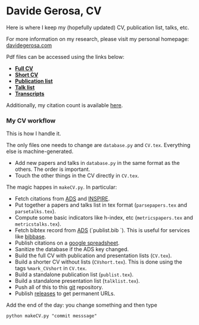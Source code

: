 # Davide Gerosa, CV
Here is where I keep my (hopefully updated) CV, publication list, talks, etc.

For more information on my research, please visit my personal homepage: [davidegerosa.com](https://davidegerosa.com)

Pdf files can be accessed using the links below:

- [**Full CV**](https://github.com/dgerosa/CV/releases/latest/download/DavideGerosa_fullCV.pdf)
- [**Short CV**](https://github.com/dgerosa/CV/releases/latest/download/DavideGerosa_shortCV.pdf)
- [**Publication list**](https://github.com/dgerosa/CV/releases/latest/download/DavideGerosa_publist.pdf)
- [**Talk list**](https://github.com/dgerosa/CV/releases/latest/download/DavideGerosa_talklist.pdf)
- [**Transcripts**](https://github.com/dgerosa/CV/releases/latest/download/DavideGerosa_transcript.pdf)

Additionally, my citation count is available [here](https://davidegerosa.com/citations).



### My CV workflow

This is how I handle it. 

The only files one needs to change are `database.py` and `CV.tex`. Everything else is machine-generated.

- Add new papers and talks in `database.py` in the same format as the others. The order is important.
- Touch the other things in the CV directly in `CV.tex`.

The magic happes in `makeCV.py`. In particular:

- Fetch citations from [ADS](https://ui.adsabs.harvard.edu/search/filter_bibstem_facet_fq_bibstem_facet=NOT&filter_bibstem_facet_fq_bibstem_facet=*%3A*&filter_bibstem_facet_fq_bibstem_facet=bibstem_facet%3A%22cosp%22&fq=%7B!type%3Daqp%20v%3D%24fq_doctype%7D&fq=%7B!type%3Daqp%20v%3D%24fq_bibstem_facet%7D&fq_bibstem_facet=(*%3A*%20NOT%20bibstem_facet%3A%22cosp%22)&fq_doctype=(doctype%3A%22misc%22%20OR%20doctype%3A%22inproceedings%22%20OR%20doctype%3A%22article%22%20OR%20doctype%3A%22eprint%22)&p_=0&q=%20author%3A%22Gerosa%2C%20Davide%22&sort=citation_count%20desc%2C%20bibcode%20desc) and [INSPIRE](https://inspirehep.net/literature?sort=mostcited&size=25&page=1&q=exactauthor%3AD.Gerosa.1).
- Put together a papers and talks list in tex format (`parsepapers.tex`  and `parsetalks.tex`).
- Compute some basic indicators like h-index, etc (`metricspapers.tex`  and `metricstalks.tex`).
- Fetch bibtex record from  [ADS](https://ui.adsabs.harvard.edu/search/filter_bibstem_facet_fq_bibstem_facet=NOT&filter_bibstem_facet_fq_bibstem_facet=*%3A*&filter_bibstem_facet_fq_bibstem_facet=bibstem_facet%3A%22cosp%22&fq=%7B!type%3Daqp%20v%3D%24fq_doctype%7D&fq=%7B!type%3Daqp%20v%3D%24fq_bibstem_facet%7D&fq_bibstem_facet=(*%3A*%20NOT%20bibstem_facet%3A%22cosp%22)&fq_doctype=(doctype%3A%22misc%22%20OR%20doctype%3A%22inproceedings%22%20OR%20doctype%3A%22article%22%20OR%20doctype%3A%22eprint%22)&p_=0&q=%20author%3A%22Gerosa%2C%20Davide%22&sort=citation_count%20desc%2C%20bibcode%20desc) (`publist.bib `). This is useful for services like [bibbase](https://davidegerosa.com/bibbase).
- Publish citations on a [google spreadsheet](https://docs.google.com/spreadsheets/d/e/2PACX-1vSB5rGIunr0_lqB_0n9dCNvOplIOR4r6L5Vxm9oK4akFJXTTLT0_zaZka-JMggU9oDfRRbHdyaL1nQD/pubhtml).
- Sanitize the database if the ADS key changed.
- Build the full CV with publication and presentation lists (`CV.tex`).
- Build a shorter CV without lists (`CVshort.tex`). This is done using the tags `%mark_CVshort`  in `CV.tex`.
- Build a standalone publication list (`publist.tex`).
- Build a standalone presentation list (`talklist.tex`).
- Push all of this to this [git](https://github.com/dgerosa/CV) repository.
- Publish [releases](https://github.com/dgerosa/CV/releases) to get permanent URLs.



Add the end of the day: you change something and then type

```shell
python makeCV.py "commit messsage"
```



​	

